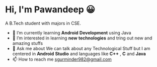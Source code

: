 # Hi, I'm Pawandeep 😀

A B.Tech student with majors in CSE. 

- 🌱 I’m currently learning **Android** **Development** using Java
- 👀 I’m interested in learning **new** **technologies** and tring out new and amazing stuffs
- 💬 Ask me about We can talk about any Technological Stuff but I am centered in **Android** **Studio** and languages like **C++** , **C** and **Java** 
- 📫 How to reach me sgurminder982@gmail.com

<!---
PawandeepKaur2405/PawandeepKaur2405 is a ✨ special ✨ repository because its `README.md` (this file) appears on your GitHub profile.
You can click the Preview link to take a look at your changes.
--->

